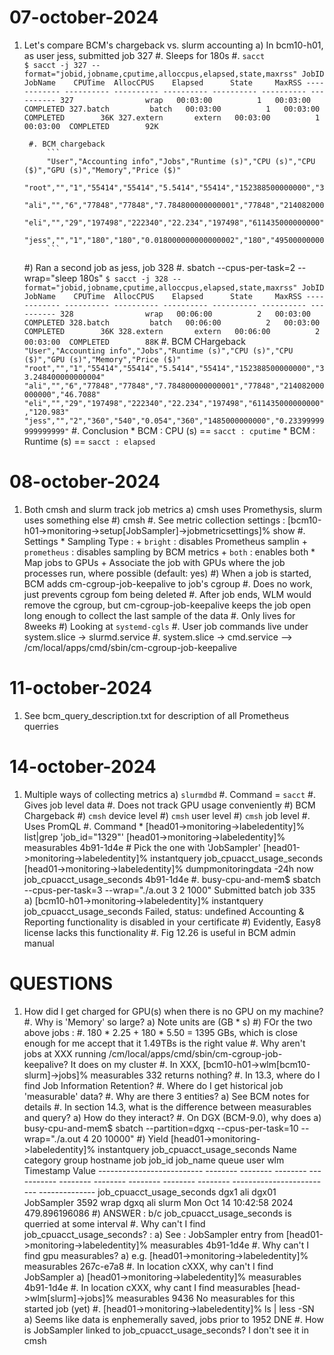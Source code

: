07-october-2024
==================================
1. Let's compare BCM's chargeback vs. slurm accounting
    a) In bcm10-h01, as user jess, submitted job 327
        #. Sleeps for 180s
        #. `sacct`   
            ```
            $ sacct -j 327 --format="jobid,jobname,cputime,alloccpus,elapsed,state,maxrss"
            JobID           JobName    CPUTime  AllocCPUS    Elapsed      State     MaxRSS
            ------------ ---------- ---------- ---------- ---------- ---------- ----------
            327                wrap   00:03:00          1   00:03:00  COMPLETED
            327.batch         batch   00:03:00          1   00:03:00  COMPLETED        36K
            327.extern       extern   00:03:00          1   00:03:00  COMPLETED        92K
            ```

        #. BCM chargeback
            ```
            "User","Accounting info","Jobs","Runtime (s)","CPU (s)","CPU ($)","GPU (s)","Memory","Price ($)"
            "root","","1","55414","55414","5.5414","55414","152388500000000","33.248400000000004"
            "ali","","6","77848","77848","7.784800000000001","77848","214082000000000","46.7088"
            "eli","","29","197498","222340","22.234","197498","611435000000000","120.983"
            "jess","","1","180","180","0.018000000000000002","180","495000000000","0.108"
            ```

    #) Ran a second job as jess, job 328
        #. sbatch --cpus-per-task=2 --wrap="sleep 180s"
            ```
            $ sacct -j 328 --format="jobid,jobname,cputime,alloccpus,elapsed,state,maxrss"
            JobID           JobName    CPUTime  AllocCPUS    Elapsed      State     MaxRSS
            ------------ ---------- ---------- ---------- ---------- ---------- ----------
            328                wrap   00:06:00          2   00:03:00  COMPLETED
            328.batch         batch   00:06:00          2   00:03:00  COMPLETED        36K
            328.extern       extern   00:06:00          2   00:03:00  COMPLETED        88K
            ```
        #. BCM CHargeback
            ```
            "User","Accounting info","Jobs","Runtime (s)","CPU (s)","CPU ($)","GPU (s)","Memory","Price ($)"
            "root","","1","55414","55414","5.5414","55414","152388500000000","33.248400000000004"
            "ali","","6","77848","77848","7.784800000000001","77848","214082000000000","46.7088"
            "eli","","29","197498","222340","22.234","197498","611435000000000","120.983"
            "jess","","2","360","540","0.054","360","1485000000000","0.23399999999999999"
            ```
        #. Conclusion
            * BCM : CPU (s)     == `sacct : cputime`
            * BCM : Runtime (s) == `sacct : elapsed`


08-october-2024
==================================
1. Both cmsh and slurm track job metrics
    a) cmsh uses Promethysis, slurm uses something else
    #) cmsh
        #. See metric collection settings :
            [bcm10-h01->monitoring->setup[JobSampler]->jobmetricsettings]% show
        #. Settings
            * Sampling Type :
                + `bright` : disables Prometheus samplin
                + `prometheus` : disables sampling by BCM metrics
                + `both` : enables both
            * Map jobs to GPUs
                + Associate the job with GPUs where the job processes run, where
                  possible (default: yes)
    #) When a job is started, BCM adds cm-cgroup-job-keepalive to job's cgroup
        #. Does no work, just prevents cgroup fom being deleted
        #. After job ends, WLM would remove the cgroup, but cm-cgroup-job-keepalive
           keeps the job open long enough to collect the last sample of the data
        #. Only lives for 8weeks
    #) Looking at `systemd-cgls`
        #. User job commands live under system.slice -> slurmd.service
        #. system.slice -> cmd.service --> /cm/local/apps/cmd/sbin/cm-cgroup-job-keepalive


11-october-2024
==================================
1. See bcm_query_description.txt for description of all Prometheus querries


14-october-2024
==================================
1. Multiple ways of collecting metrics
    a) `slurmdbd`
        #. Command = `sacct`
        #. Gives job level data
        #. Does not track GPU usage conveniently
    #) BCM Chargeback
    #) `cmsh` device level
    #) `cmsh` user level
    #) `cmsh` job level
        #. Uses PromQL 
        #. Command 
            * [head01->monitoring->labeledentity]% list|grep 'job_id="1329"'
              [head01->monitoring->labeledentity]% measurables 4b91-1d4e    # Pick the one with 'JobSampler'
              [head01->monitoring->labeledentity]% instantquery job_cpuacct_usage_seconds
              [head01->monitoring->labeledentity]% dumpmonitoringdata -24h now job_cpuacct_usage_seconds 4b91-1d4e
#. busy-cpu-and-mem$ sbatch --cpus-per-task=3 --wrap="./a.out 3 2 1000"
   Submitted batch job 335
    a) [bcm10-h01->monitoring->labeledentity]% instantquery job_cpuacct_usage_seconds
       Failed, status: undefined
       Accounting & Reporting functionality is disabled in your certificate
    #) Evidently, Easy8 license lacks this functionality
#. Fig 12.26 is useful in BCM admin manual
    

QUESTIONS
==================================
1. How did I get charged for GPU(s) when there is no GPU on my machine?
#. Why is 'Memory' so large?
    a) Note units are (GB * s)
    #) FOr the two above jobs :
        #. 180 * 2.25 + 180 * 5.50 = 1395 GBs, which is close enough for me
           accept that it 1.49TBs is the right value
#. Why aren't jobs at XXX running
   /cm/local/apps/cmd/sbin/cm-cgroup-job-keepalive? It does on my cluster
#. In XXX, [bcm10-h01->wlm[bcm10-slurm]->jobs]% measurables 332 returns nothing?
#. In 13.3, where do I find Job Information Retention?
#. Where do I get historical job 'measurable' data?
#. Why are there 3 entities? 
    a) See BCM notes for details
#. In section 14.3, what is the difference between measurables and query?
    a) How do they interact?
#. On DGX (BCM-9.0), why does
    a) busy-cpu-and-mem$ sbatch --partition=dgxq --cpus-per-task=10 --wrap="./a.out 4 20 10000"
    #) Yield 
        [head01->monitoring->labeledentity]% instantquery job_cpuacct_usage_seconds
        Name                       category group    hostname job         job_id   job_name queue    user     wlm      Timestamp                 Value
        -------------------------- -------- -------- -------- ----------- -------- -------- -------- -------- -------- ------------------------- --------------
        job_cpuacct_usage_seconds  dgx1     ali      dgx01    JobSampler  3592     wrap     dgxq     ali      slurm    Mon Oct 14 10:42:58 2024  479.896196086
    #) ANSWER : b/c job_cpuacct_usage_seconds is querried at some interval
#. Why can't I find job_cpuacct_usage_seconds? : 
    a) See : JobSampler entry from 
       [head01->monitoring->labeledentity]% measurables 4b91-1d4e
#. Why can't I find gpu measurables? 
    a) e.g. [head01->monitoring->labeledentity]% measurables 267c-e7a8
#. In location cXXX, why can't I find JobSampler
    a) [head01->monitoring->labeledentity]% measurables 4b91-1d4e
#. In location cXXX, why cant I find measurables
    [head->wlm[slurm]->jobs]% measurables 9436
    No measurables for this started job (yet)
#. [head01->monitoring->labeledentity]% ls | less -SN 
    a) Seems like data is enphemerally saved, jobs prior to 1952 DNE
#. How is JobSampler linked to job_cpuacct_usage_seconds?  I don't see it in cmsh
